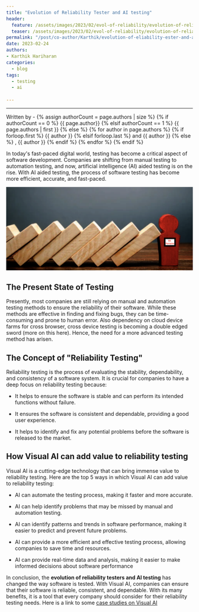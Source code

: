 ```yaml
---
title: "Evolution of Reliability Tester and AI testing"
header:
  feature: /assets/images/2023/02/evol-of-reliability/evolution-of-reliability.png
  teaser: /assets/images/2023/02/evol-of-reliability/evolution-of-reliability.png
permalink: "/post/co-author/Karthik/evolution-of-eliability-ester-and-ai-testing.html"
date: 2023-02-24
authors:
- Karthik Hariharan
categories:
  - blog
tags:
  - testing
  - ai

---
```



<hr>
<p>
 Written by -
{% assign authorCount = page.authors | size %}
{% if authorCount == 0 %}
   {{ page.author}}
{% elsif authorCount == 1 %}
    {{ page.authors | first }}         
{% else %}
    {% for author in page.authors %}
        {% if forloop.first %}
            {{ author }}
        {% elsif forloop.last %}
            and {{ author }}
        {% else %}
            , {{ author }}
        {% endif %}
    {% endfor %}
{% endif %}
</p>


In today's fast-paced digital world, testing has become a critical aspect of 
software development. Companies are shifting from manual testing to automation 
testing, and now, artificial intelligence (AI) aided testing is on the rise. With AI 
aided testing, the process of software testing has become more efficient, 
accurate, and fast-paced.


![a set of books leaning towards each other](/assets/images/2023/02/evol-of-reliability/evolution-of-reliability.png)


## The Present State of Testing


Presently, most companies are still relying on manual and automation testing 
methods to ensure the reliability of their software. While these methods are 
effective in finding and fixing bugs, they can be time-consuming and prone to 
human error. Also dependency on cloud device farms for cross browser, cross 
device testing is becoming a double edged sword (more on this here). Hence, the 
need for a more advanced testing method has arisen.


## The Concept of "Reliability Testing"


Reliability testing is the process of evaluating the stability, dependability, and 
consistency of a software system. It is crucial for companies to have a deep 
focus on reliability testing because:

 - It helps to ensure the software is stable and can perform its intended 
functions without failure.


 - It ensures the software is consistent and dependable, providing a good 
user experience.

 - It helps to identify and fix any potential problems before the software is 
released to the market.


## How Visual AI can add value to reliability testing


Visual AI is a cutting-edge technology that can bring immense value to reliability 
testing. Here are the top 5 ways in which Visual AI can add value to reliability 
testing:

 - AI can automate the testing process, making it faster and more 
accurate.

 - AI can help identify problems that may be missed by manual and 
automation testing.

 - AI can identify patterns and trends in software performance, making it 
easier to predict and prevent future problems.

 - AI can provide a more efficient and effective testing process, allowing 
companies to save time and resources.

 - AI can provide real-time data and analysis, making it easier to make 
informed decisions about software performance


In conclusion, the **evolution of reliability testers and AI testing** has changed the 
way software is tested. With Visual AI, companies can ensure that their software 
is reliable, consistent, and dependable. With its many benefits, it is a tool that 
every company should consider for their reliability testing needs. Here is a link to 
some [case studies on Visual AI](https://applitools.com/case-studies/)


